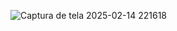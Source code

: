![Captura de tela 2025-02-14 221618](https://github.com/user-attachments/assets/40b80042-1dc4-4116-bf27-ee69ba779838)
